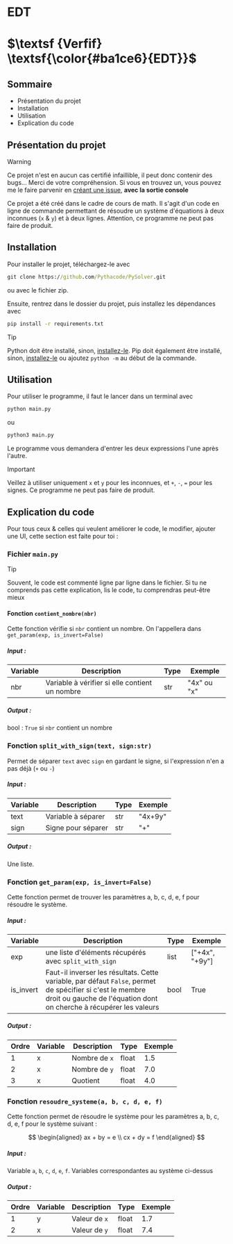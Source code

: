 # EDT

# $\textsf {Verfif} \textsf{\color{#ba1ce6}{EDT}}$

## Sommaire

- Présentation du projet
- Installation
- Utilisation
- Explication du code

## Présentation du projet

> [!WARNING]
> Ce projet n'est en aucun cas certifié infaillible, il peut donc contenir des bugs... Merci de votre compréhension.
> Si vous en trouvez un, vous pouvez me le faire parvenir en [créant une issue](https://github.com/Pythacode/PySolver/issues), **avec la sortie console**

Ce projet a été créé dans le cadre de cours de math.
Il s'agit d'un code en ligne de commande permettant de résoudre un système d'équations à deux inconnues (`x` & `y`) et à deux lignes. Attention, ce programme ne peut pas faire de produit.

## Installation

Pour installer le projet, téléchargez-le avec 
```cmd
git clone https://github.com/Pythacode/PySolver.git
```
ou avec le fichier zip.

Ensuite, rentrez dans le dossier du projet, puis installez les dépendances avec
```cmd
pip install -r requirements.txt
```

> [!TIP]
> Python doit être installé, sinon, [installez-le](https://www.python.org/downloads/).
> Pip doit également être installé, sinon, [installez-le](https://pip.pypa.io/en/stable/installation/) ou ajoutez `python -m` au début de la commande.

## Utilisation 

Pour utiliser le programme, il faut le lancer dans un terminal avec
```cmd
python main.py
```
ou
```cmd
python3 main.py
```

Le programme vous demandera d'entrer les deux expressions l'une après l'autre.

> [!IMPORTANT]
> Veillez à utiliser uniquement `x` et `y` pour les inconnues, et `+`, `-`, `=` pour les signes. Ce programme ne peut pas faire de produit.

## Explication du code

Pour tous ceux & celles qui veulent améliorer le code, le modifier, ajouter une UI, cette section est faite pour toi :

### Fichier `main.py`

> [!TIP]
> Souvent, le code est commenté ligne par ligne dans le fichier. Si tu ne comprends pas cette explication, lis le code, tu comprendras peut-être mieux

#### Fonction `contient_nombre(nbr)`

Cette fonction vérifie si `nbr` contient un nombre. On l'appellera dans `get_param(exp, is_invert=False)`

##### Input :
| Variable | Description | Type | Exemple |
|----------|----|--|---------|
| nbr  | Variable à vérifier si elle contient un nombre | str  | "4x" ou "x"  |

##### Output :
bool :
`True` si `nbr` contient un nombre

### Fonction `split_with_sign(text, sign:str)`

Permet de séparer `text` avec `sign` en gardant le signe, si l'expression n'en a pas déjà (`+` ou `-`)

##### Input :
| Variable | Description | Type | Exemple |
|----------|----|--|---------|
| text  | Variable à séparer | str  | "4x+9y" |
| sign  | Signe pour séparer | str  | "+" |

##### Output :
Une liste.

### Fonction `get_param(exp, is_invert=False)`

Cette fonction permet de trouver les paramètres a, b, c, d, e, f pour résoudre le système.

##### Input :
| Variable | Description | Type | Exemple |
|----------|----|--|---------|
| exp  | une liste d'éléments récupérés avec `split_with_sign`  | list  | ["+4x", "+9y"] |
| is_invert  | Faut-il inverser les résultats. Cette variable, par défaut `False`, permet de spécifier si c'est le membre droit ou gauche de l'équation dont on cherche à récupérer les valeurs | bool  | True |

##### Output :

| Ordre | Variable | Description | Type | Exemple |
|----|------|----|--|---------|
| 1 | x | Nombre de `x`  | float  | 1.5 |
| 2 | x | Nombre de `y`  | float  | 7.0 |
| 3 | x | Quotient  | float  | 4.0 |

### Fonction `resoudre_systeme(a, b, c, d, e, f)`

Cette fonction permet de résoudre le système pour les paramètres a, b, c, d, e, f pour le système suivant :

$$
\begin{aligned}
ax + by = e \\
cx + dy = f
\end{aligned}
$$


##### Input :

Variable `a`, `b`, `c`, `d`, `e`, `f`. Variables correspondantes au système ci-dessus

##### Output :

| Ordre | Variable | Description | Type | Exemple |
|----|------|----|--|---------|
| 1 | y | Valeur de `x`  | float  | 1.7 |
| 2 | x | Valeur de `y`  | float  | 7.4 |

